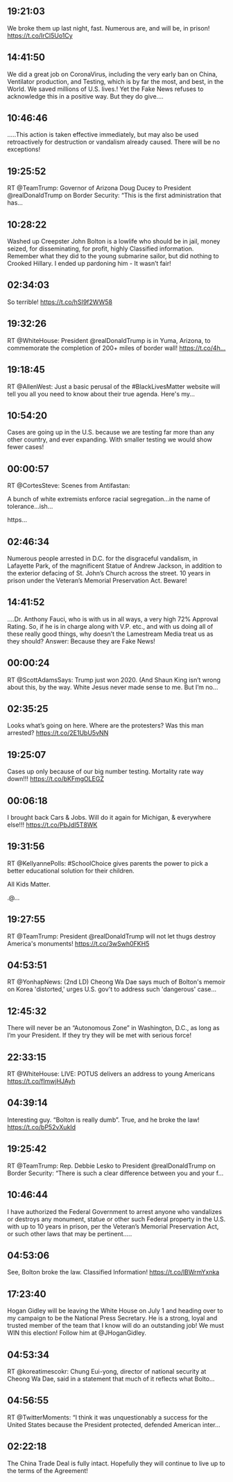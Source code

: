 ## 19:21:03
We broke them up last night, fast. Numerous are, and will be, in prison! https://t.co/IrCl5Uo1Cy
## 14:41:50
We did a great job on CoronaVirus, including the very early ban on China, Ventilator production, and Testing, which is by far the most, and best, in the World. We saved millions of U.S. lives.! Yet the Fake News refuses to acknowledge this in a positive way. But they do give....
## 10:46:46
.....This action is taken effective immediately, but may also be used retroactively for destruction or vandalism already caused. There will be no exceptions!
## 19:25:52
RT @TeamTrump: Governor of Arizona Doug Ducey to President @realDonaldTrump on Border Security: “This is the first administration that has…
## 10:28:22
Washed up Creepster John Bolton is a lowlife who should be in jail, money seized, for disseminating, for profit, highly Classified information. Remember what they did to the young submarine sailor, but did nothing to Crooked Hillary. I ended up pardoning him - It wasn’t fair!
## 02:34:03
So terrible! https://t.co/hSI9f2WW58
## 19:32:26
RT @WhiteHouse: President @realDonaldTrump is in Yuma, Arizona, to commemorate the completion of 200+ miles of border wall! https://t.co/4h…
## 19:18:45
RT @AllenWest: Just a basic perusal of the #BlackLivesMatter website will tell you all you need to know about their true agenda. Here's my…
## 10:54:20
Cases are going up in the U.S. because we are testing far more than any other country, and ever expanding. With smaller testing we would show fewer cases!
## 00:00:57
RT @CortesSteve: Scenes from Antifastan:

A bunch of white extremists enforce racial segregation...in the name of tolerance...ish...

https…
## 02:46:34
Numerous people arrested in D.C. for the disgraceful vandalism, in Lafayette Park, of the magnificent Statue of Andrew Jackson, in addition to the exterior defacing of St. John’s Church across the street. 10 years in prison under the Veteran’s Memorial Preservation Act. Beware!
## 14:41:52
....Dr. Anthony Fauci, who is with us in all ways, a very high 72% Approval Rating. So, if he is in charge along with V.P. etc., and with us doing all of these really good things, why doesn’t the Lamestream Media treat us as they should? Answer: Because they are Fake News!
## 00:00:24
RT @ScottAdamsSays: Trump just won 2020. (And Shaun King isn’t wrong about this, by the way. White Jesus never made sense to me. But I’m no…
## 02:35:25
Looks what’s going on here. Where are the protesters? Was this man arrested? https://t.co/2E1UbU5vNN
## 19:25:07
Cases up only because of our big number testing. Mortality rate way down!!! https://t.co/bKFmgOLEGZ
## 00:06:18
I brought back Cars &amp; Jobs. Will do it again for Michigan, &amp; everywhere else!!! https://t.co/PbJdI5T8WK
## 19:31:56
RT @KellyannePolls: #SchoolChoice gives parents the power to pick a better educational solution for their children. 

All Kids Matter. 

.@…
## 19:27:55
RT @TeamTrump: President @realDonaldTrump will not let thugs destroy America's monuments! https://t.co/3wSwh0FKH5
## 04:53:51
RT @YonhapNews: (2nd LD) Cheong Wa Dae says much of Bolton's memoir on Korea 'distorted,' urges U.S. gov't to address such 'dangerous' case…
## 12:45:32
There will never be an “Autonomous Zone” in Washington, D.C., as long as I’m your President. If they try they will be met with serious force!
## 22:33:15
RT @WhiteHouse: LIVE: POTUS delivers an address to young Americans https://t.co/fImwjHJAyh
## 04:39:14
Interesting guy. “Bolton is really dumb”.  True, and he broke the law! https://t.co/bP52vXukId
## 19:25:42
RT @TeamTrump: Rep. Debbie Lesko to President @realDonaldTrump on Border Security: “There is such a clear difference between you and your f…
## 10:46:44
I have authorized the Federal Government to arrest anyone who vandalizes or destroys any monument, statue or other such Federal property in the U.S. with up to 10 years in prison, per the Veteran’s Memorial Preservation Act, or such other laws that may be pertinent.....
## 04:53:06
See, Bolton broke the law. Classified Information! https://t.co/lBWrmYxnka
## 17:23:40
Hogan Gidley will be leaving the White House on July 1 and heading over to my campaign to be the National Press Secretary.  He is a strong, loyal and trusted member of the team that I know will do an outstanding job! We must WIN this election! Follow him at @JHoganGidley.
## 04:53:34
RT @koreatimescokr: Chung Eui-yong, director of national security at Cheong Wa Dae, said in a statement that much of it reflects what Bolto…
## 04:56:55
RT @TwitterMoments: “I think it was unquestionably a success for the United States because the President protected, defended American inter…
## 02:22:18
The China Trade Deal is fully intact. Hopefully they will continue to live up to the terms of the Agreement!
